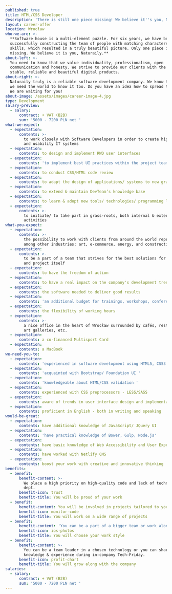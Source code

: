 ```yaml
---
published: true
title: HTML/CSS Developer
description: 'There is still one piece missing! We believe it''s you, Naturaily!'
layout: career-offer
location: Wrocław
who-we-are: >-
  **Software house is a multi-element puzzle. For six years, we have been
  successfully constructing the team of people with matching characters and
  skills, which resulted in a truly beautiful picture. Only one piece is
  missing. We believe it is you, Naturaily.**
about-left: >-
  You need to know that we value individuality, professionalism, open
  communication and honesty. We strive to provide our clients with the best,
  stable, reliable and beautiful digital products.
about-right: >-
  Naturaily truly is a reliable software development company. We know that, and
  we need the world to know it too. Do you have an idea how to spread the word?
  We are waiting for you!
about-image: /assets/images/career-image-4.jpg
type: Development
salary-preview:
  - salary:
      contract: + VAT (B2B)
      sum: '5000 - 7200 PLN net '
what-we-expect:
  - expectation:
      contents: >-
        to work closely with Software Developers in order to create high quality
        and usability IT systems
  - expectation:
      contents: to design and implement RWD user interfaces
  - expectation:
      contents: 'to implement best UI practices within the project teams '
  - expectation:
      contents: to conduct CSS/HTML code review
  - expectation:
      contents: to adapt the design of applications/ systems to new graphic requirements
  - expectation:
      contents: to extend & maintain DevTeam’s knowledge base
  - expectation:
      contents: to learn & adopt new tools/ technologies/ programming languages
  - expectation:
      contents: >-
        to initiate/ to take part in grass-roots, both internal & external
        activities
what-you-expect:
  - expectation:
      contents: >-
        the possibility to work with clients from around the world representing,
        among other industries: art, e-commerce, energy, and construction
  - expectation:
      contents: >-
        to be a part of a team that strives for the best solutions for client
        and project itself
  - expectation:
      contents: to have the freedom of action
  - expectation:
      contents: to have a real impact on the company's development trends
  - expectation:
      contents: the software needed to deliver good results
  - expectation:
      contents: 'an additional budget for trainings, workshops, conferences, etc.'
  - expectation:
      contents: the flexibility of working hours
  - expectation:
      contents: >-
        a nice office in the heart of Wrocław surrounded by cafés, restaurants,
        art galleries, etc.
  - expectation:
      contents: a co-financed Multisport Card
  - expectation:
      contents: a MacBook
we-need-you-to:
  - expectation:
      contents: 'experienced in software development using HTML5, CSS3 (min. 2 years)'
  - expectation:
      contents: 'acquainted with Bootstrap/ Foundation UI '
  - expectation:
      contents: 'knowledgeable about HTML/CSS validation '
  - expectation:
      contents: experienced with CSS preprocessors - LESS/SASS
  - expectation:
      contents: aware of trends in user interface design and implementation
  - expectation:
      contents: proficient in English - both in writing and speaking
would-be-great:
  - expectation:
      contents: have additional knowledge of JavaScript/ JQuery UI
  - expectation:
      contents: 'have practical knowledge of Bower, Gulp, Node.js'
  - expectation:
      contents: have basic knowledge of Web Accessibility and User Experience
  - expectation:
      contents: have worked with Netlify CMS
  - expectation:
      contents: boost your work with creative and innovative thinking
benefits:
  - benefit:
      benefit-content: >-
        We place a high priority on high-quality code and lack of technical
        dept.
      benefit-icon: trust
      benefit-title: You will be proud of your work
  - benefit:
      benefit-content: You will be involved in projects tailored to your level of expertise.
      benefit-icon: monitor-code
      benefit-title: You will work on a wide range of projects
  - benefit:
      benefit-content: 'You can be a part of a bigger team or work alone, if you prefer.'
      benefit-icon: ios-photos
      benefit-title: You will choose your work style
  - benefit:
      benefit-content: >-
        You can be a team leader in a chosen technology or you can share your
        knowledge & experience during in-company Tech-Friday.
      benefit-icon: profit-chart
      benefit-title: You will grow along with the company
salaries:
  - salary:
      contract: + VAT (B2B)
      sum: '5000 - 7200 PLN net '
---
```

